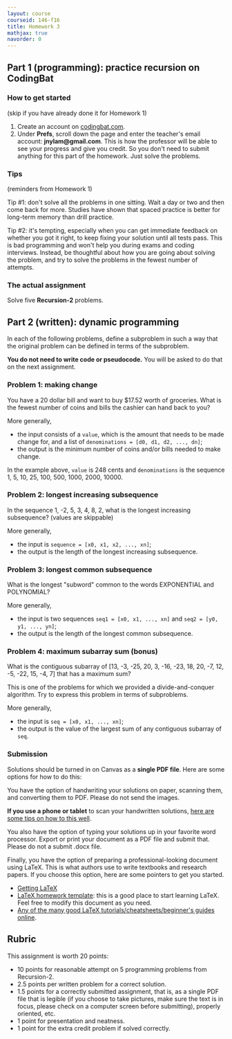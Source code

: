 ```yaml
---
layout: course
courseid: 146-f16
title: Homework 3
mathjax: true
navorder: 0
---
```


## Part 1 (programming): practice recursion on CodingBat

### How to get started

(skip if you have already done it for Homework 1)

1. Create an account on [codingbat.com](//codingbat.com).
2. Under __Prefs__, scroll down the page and enter the teacher's email account: __jnylam@gmail.com__. This is how the professor will be able to see your progress and give you credit. So you don't need to submit anything for this part of the homework. Just solve the problems.

### Tips

(reminders from Homework 1)

Tip #1: don't solve all the problems in one sitting. Wait a day or two and then come back for more. Studies have shown that spaced practice is better for long-term memory than drill practice.

Tip #2: it's tempting, especially when you can get immediate feedback on whether you got it right, to keep fixing your solution until all tests pass. This is bad programming and won't help you during exams and coding interviews. Instead, be thoughtful about how you are going about solving the problem, and try to solve the problems in the fewest number of attempts.

### The actual assignment

Solve five __Recursion-2__ problems.

## Part 2 (written): dynamic programming

In each of the following problems, define a subproblem in such a way that the original problem can be defined in terms of the subproblem.

__You do not need to write code or pseudocode.__ You will be asked to do that on the next assignment.

### Problem 1: making change

You have a 20 dollar bill and want to buy &#36;17.52 worth of groceries. What is the fewest number of coins and bills the cashier can hand back to you?

More generally,

* the input consists of a `value`, which is the amount that needs to be made change for, and a list of `denominations = [d0, d1, d2, ..., dn]`;
* the output is the minimum number of coins and/or bills needed to make change.

In the example above, `value` is 248 cents and `denominations` is the sequence 1, 5, 10, 25, 100, 500, 1000, 2000, 10000.

### Problem 2: longest increasing subsequence

In the sequence 1, -2, 5, 3, 4, 8, 2, what is the longest increasing subsequence? (values are skippable)

More generally,

* the input is `sequence = [x0, x1, x2, ..., xn]`;
* the output is the length of the longest increasing subsequence.

### Problem 3: longest common subsequence

What is the longest "subword" common to the words EXPONENTIAL and POLYNOMIAL?

More generally,

* the input is two sequences `seq1 = [x0, x1, ..., xn]` and `seq2 = [y0, y1, ..., yn]`;
* the output is the length of the longest common subsequence.

### Problem 4: maximum subarray sum (bonus)

What is the contiguous subarray of [13, -3, -25, 20, 3, -16, -23, 18, 20, -7, 12, -5, -22, 15, -4, 7] that has a maximum sum?

This is one of the problems for which we provided a divide-and-conquer algorithm. Try to express this problem in terms of subproblems.

More generally,

* the input is `seq = [x0, x1, ..., xn]`;
* the output is the value of the largest sum of any contiguous subarray of `seq`.

### Submission

Solutions should be turned in on Canvas as a __single PDF file__. Here are some options for how to do this:

You have the option of handwriting your solutions on paper, scanning them, and converting them to PDF. Please do not send the images.

__If you use a phone or tablet__ to scan your handwritten solutions, [here are some tips on how to this well](http://www.howtogeek.com/209951/the-best-ways-to-scan-a-document-using-your-phone-or-tablet/).

You also have the option of typing your solutions up in your favorite word processor. Export or print your document as a PDF file and submit that. Please do not a submit .docx file.

Finally, you have the option of preparing a professional-looking document using LaTeX. This is what authors use to write textbooks and research papers. If you choose this option, here are some pointers to get you started.

* [Getting LaTeX](https://www.latex-project.org/get/)
* [LaTeX homework template](http://www.jennylam.cc/assets/template.zip): this is a good place to start learning LaTeX. Feel free to modify this document as you need.
* [Any of the many good LaTeX tutorials/cheatsheets/beginner's guides online](https://lmddgtfy.net/?q=Latex%20quickstart).


## Rubric

This assignment is worth 20 points:

* 10 points for reasonable attempt on 5 programming problems from Recursion-2.
* 2.5 points per written problem for a correct solution.
* 1.5 points for a correctly submitted assignment, that is, as a single PDF file that is legible (if you choose to take pictures, make sure the text is in focus, please check on a computer screen before submitting), properly oriented, etc.
* 1 point for presentation and neatness.
* 1 point for the extra credit problem if solved correctly.
